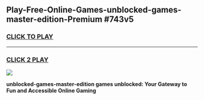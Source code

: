 
## Play-Free-Online-Games-unblocked-games-master-edition-Premium #743v5
<h3>
<a href="https://premium.freeplayer.one?title=unblocked-games-master-edition&ref=8M">CLICK TO PLAY</a></h3>
<hr>

<h3>
<a href="https://premium.freeplayer.one?title=unblocked-games-master-edition&ref=8M">CLICK 2 PLAY</a>
  
</h3>

<a href="https://premium.freeplayer.one?title=unblocked-games-master-edition&ref=8M"><img src="https://clearcache.store/games.png"></a>


**unblocked-games-master-edition games unblocked: Your Gateway to Fun and Accessible Online Gaming**
